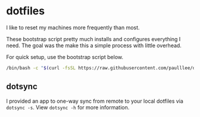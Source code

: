 # dotfiles

I like to reset my machines more frequently than most.

These bootstrap script pretty much installs and configures everything I need.
The goal was the make this a simple process with little overhead.

For quick setup, use the bootstrap script below.

```bash
/bin/bash -c "$(curl -fsSL https://raw.githubusercontent.com/paulllee/dotfiles/main/bootstrap.sh)"
```

## dotsync

I provided an app to one-way sync from remote to your local dotfiles via `dotsync -s`. 
View `dotsync -h` for more information.
